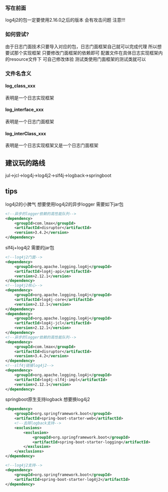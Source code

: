 ### 写在前面
log4j2的包一定要使用2.16.0之后的版本
会有攻击问题 注意!!!

### 如何尝试?
由于日志门面技术只要导入对应的包，日志门面框架自己就可以完成代理
所以想要试那个实现框架 只要修改门面框架的依赖即可
配置文件在具体日志实现框架内的resource文件下 可自己修改体验
测试类使用门面框架的测试类就可以
### 文件名含义
#### log_class_xxx
表明是一个日志实现框架
#### log_interface_xxx
表明是一个日志门面框架
#### log_interClass_xxx
表明是一个日志实现框架又是一个日志门面框架

## 建议玩的路线
jul->jcl->log4j->log4j2->slf4j->logback->springboot

## tips
log4j2的小脾气
想要使用log4j2的异步logger 需要如下jar包
```xml
<!--异步的logger依赖的高性能队列-->
<dependency>
    <groupId>com.lmax</groupId>
    <artifactId>disruptor</artifactId>
    <version>3.4.2</version>
</dependency>
```

slf4j+log4j2 需要的jar包
```xml
<!--log4j2门面-->
<dependency>
    <groupId>org.apache.logging.log4j</groupId>
    <artifactId>log4j-api</artifactId>
    <version>2.12.1</version>
</dependency>
<!--log4j2核心-->
<dependency>
    <groupId>org.apache.logging.log4j</groupId>
    <artifactId>log4j-core</artifactId>
    <version>2.12.1</version>
</dependency>
<dependency>
    <groupId>org.apache.logging.log4j</groupId>
    <artifactId>log4j-jcl</artifactId>
    <version>2.12.1</version>
</dependency>
<!--异步的logger依赖的高性能队列-->
<dependency>
    <groupId>com.lmax</groupId>
    <artifactId>disruptor</artifactId>
    <version>3.4.2</version>
</dependency>
<!--slf4j链接log4j2-->
<dependency>
    <groupId>org.apache.logging.log4j</groupId>
    <artifactId>log4j-slf4j-impl</artifactId>
    <version>2.12.1</version>
</dependency>

```

springboot原生支持logback 想要换log4j2
```xml
<dependency>
    <groupId>org.springframework.boot</groupId>
    <artifactId>spring-boot-starter-web</artifactId>
    <!--去除logback支持-->
    <exclusions>
        <exclusion>
            <groupId>org.springframework.boot</groupId>
            <artifactId>spring-boot-starter-logging</artifactId>
        </exclusion>
    </exclusions>
</dependency>

<!--log4j2支持-->
<dependency>
    <groupId>org.springframework.boot</groupId>
    <artifactId>spring-boot-starter-log4j2</artifactId>
</dependency>
```
